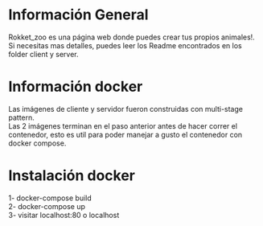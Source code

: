 # Información General
Rokket_zoo es una página web donde puedes crear tus propios animales!.
Si necesitas mas detalles, puedes leer los Readme encontrados en los folder client y server.

# Información docker
Las imágenes de cliente y servidor fueron construidas con multi-stage pattern. <br>
Las 2 imágenes terminan en el paso anterior antes de hacer correr el contenedor, esto es util para poder manejar a gusto
el contenedor con docker compose.

# Instalación docker
1- docker-compose build <br>
2- docker-compose up <br>
3- visitar localhost:80 o localhost
